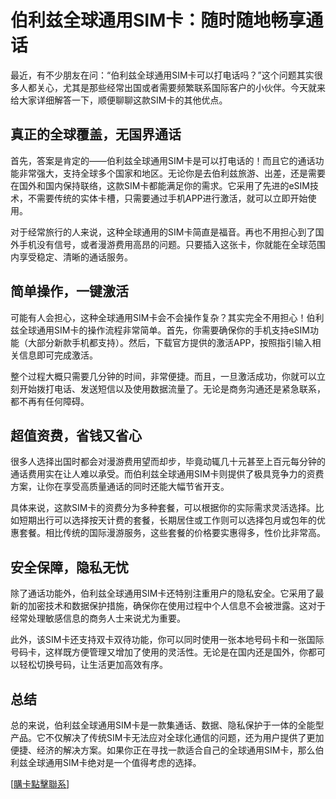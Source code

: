 # 伯利兹全球通用SIM卡：随时随地畅享通话

最近，有不少朋友在问：“伯利兹全球通用SIM卡可以打电话吗？”这个问题其实很多人都关心，尤其是那些经常出国或者需要频繁联系国际客户的小伙伴。今天就来给大家详细解答一下，顺便聊聊这款SIM卡的其他优点。

## 真正的全球覆盖，无国界通话

首先，答案是肯定的——伯利兹全球通用SIM卡是可以打电话的！而且它的通话功能非常强大，支持全球多个国家和地区。无论你是去伯利兹旅游、出差，还是需要在国外和国内保持联络，这款SIM卡都能满足你的需求。它采用了先进的eSIM技术，不需要传统的实体卡槽，只需要通过手机APP进行激活，就可以立即开始使用。

对于经常旅行的人来说，这种全球通用的SIM卡简直是福音。再也不用担心到了国外手机没有信号，或者漫游费用高昂的问题。只要插入这张卡，你就能在全球范围内享受稳定、清晰的通话服务。

## 简单操作，一键激活

可能有人会担心，这种全球通用SIM卡会不会操作复杂？其实完全不用担心！伯利兹全球通用SIM卡的操作流程非常简单。首先，你需要确保你的手机支持eSIM功能（大部分新款手机都支持）。然后，下载官方提供的激活APP，按照指引输入相关信息即可完成激活。

整个过程大概只需要几分钟的时间，非常便捷。而且，一旦激活成功，你就可以立刻开始拨打电话、发送短信以及使用数据流量了。无论是商务沟通还是紧急联系，都不再有任何障碍。

## 超值资费，省钱又省心

很多人选择出国时都会对漫游费用望而却步，毕竟动辄几十元甚至上百元每分钟的通话费用实在让人难以承受。而伯利兹全球通用SIM卡则提供了极具竞争力的资费方案，让你在享受高质量通话的同时还能大幅节省开支。

具体来说，这款SIM卡的资费分为多种套餐，可以根据你的实际需求灵活选择。比如短期出行可以选择按天计费的套餐，长期居住或工作则可以选择包月或包年的优惠套餐。相比传统的国际漫游服务，这些套餐的价格要实惠得多，性价比非常高。

## 安全保障，隐私无忧

除了通话功能外，伯利兹全球通用SIM卡还特别注重用户的隐私安全。它采用了最新的加密技术和数据保护措施，确保你在使用过程中个人信息不会被泄露。这对于经常处理敏感信息的商务人士来说尤为重要。

此外，该SIM卡还支持双卡双待功能，你可以同时使用一张本地号码卡和一张国际号码卡，这样既方便管理又增加了使用的灵活性。无论是在国内还是国外，你都可以轻松切换号码，让生活更加高效有序。

## 总结

总的来说，伯利兹全球通用SIM卡是一款集通话、数据、隐私保护于一体的全能型产品。它不仅解决了传统SIM卡无法应对全球化通信的问题，还为用户提供了更加便捷、经济的解决方案。如果你正在寻找一款适合自己的全球通用SIM卡，那么伯利兹全球通用SIM卡绝对是一个值得考虑的选择。

[[購卡點擊聯系](https://t.me/s/esim1088)]